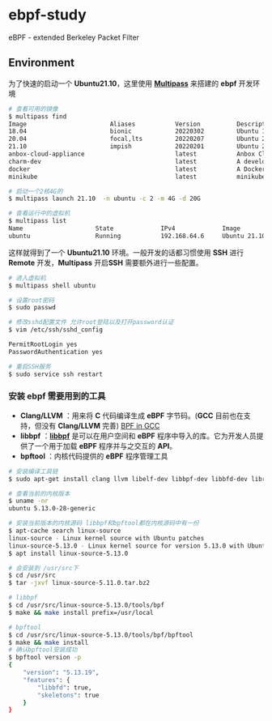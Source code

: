 # ebpf-study
eBPF - extended Berkeley Packet Filter


## Environment

为了快速的启动一个 **Ubuntu21.10**，这里使用 [**Multipass**](https://feifeifeimoon.github.io/posts/5ba8a50c.html) 来搭建的 **ebpf** 开发环境
```bash
# 查看可用的镜像
$ multipass find                    
Image                       Aliases           Version          Description
18.04                       bionic            20220302         Ubuntu 18.04 LTS
20.04                       focal,lts         20220207         Ubuntu 20.04 LTS
21.10                       impish            20220201         Ubuntu 21.10
anbox-cloud-appliance                         latest           Anbox Cloud Appliance
charm-dev                                     latest           A development and testing environment for charmers
docker                                        latest           A Docker environment with Portainer and related tools
minikube                                      latest           minikube is local Kubernetes

# 启动一个2核4G的
$ multipass launch 21.10  -n ubuntu -c 2 -m 4G -d 20G 

# 查看运行中的虚拟机
$ multipass list
Name                    State             IPv4             Image
ubuntu                  Running           192.168.64.6     Ubuntu 21.10
```

这样就得到了一个 **Ubuntu21.10** 环境。一般开发的话都习惯使用 **SSH** 进行 **Remote** 开发，**Multipass** 开启**SSH** 需要额外进行一些配置。

```bash
# 进入虚拟机
$ multipass shell ubuntu

# 设置root密码
$ sudo passwd

# 修改sshd配置文件 允许root登陆以及打开password认证
$ vim /etc/ssh/sshd_config

PermitRootLogin yes
PasswordAuthentication yes

# 重启SSH服务
$ sudo service ssh restart 
```


### 安装 **ebpf** 需要用到的工具

+ **Clang/LLVM** ：用来将 **C** 代码编译生成 **eBPF** 字节码。(**GCC** 目前也在支持，但没有 **Clang/LLVM** 完善) [BPF in GCC](https://lwn.net/Articles/831402/)
+ **libbpf** ：[**libbpf**](https://github.com/libbpf/libbpf) 是可以在用户空间和 **eBPF** 程序中导入的库。它为开发人员提供了一个用于加载 **eBPF** 程序并与之交互的 **API**。
+ **bpftool** ：内核代码提供的 **eBPF** 程序管理工具

```bash
# 安装编译工具链
$ sudo apt-get install clang llvm libelf-dev libbpf-dev libbfd-dev libreadline-dev bison flex

# 查看当前的内核版本
$ uname -nr
ubuntu 5.13.0-28-generic

# 安装当前版本的内核源码 libbpf和bpftool都在内核源码中有一份
$ apt-cache search linux-source
linux-source - Linux kernel source with Ubuntu patches
linux-source-5.13.0 - Linux kernel source for version 5.13.0 with Ubuntu patches
$ apt install linux-source-5.13.0

# 会安装到 /usr/src下
$ cd /usr/src
$ tar -jxvf linux-source-5.11.0.tar.bz2

# libbpf
$ cd /usr/src/linux-source-5.13.0/tools/bpf
$ make && make install prefix=/usr/local

# bpftool
$ cd /usr/src/linux-source-5.13.0/tools/bpf/bpftool
$ make && make install 
# 确认bpftool安装成功
$ bpftool version -p 
{
    "version": "5.13.19",
    "features": {
        "libbfd": true,
        "skeletons": true
    }
}
```

